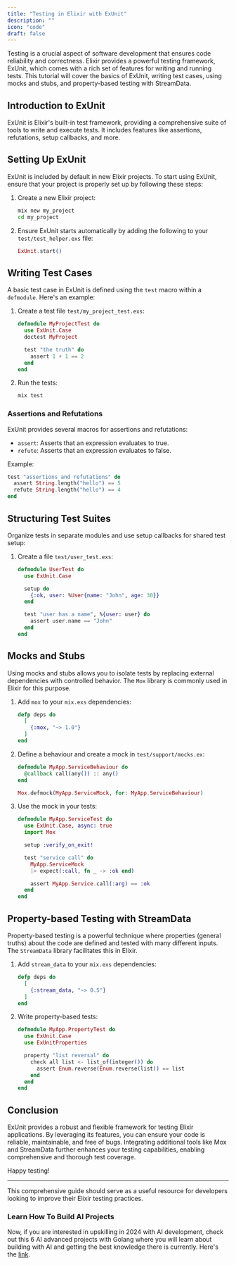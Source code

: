 ```yaml
---
title: "Testing in Elixir with ExUnit"
description: ""
icon: "code"
draft: false
---
```


Testing is a crucial aspect of software development that ensures code reliability and correctness. Elixir provides a powerful testing framework, ExUnit, which comes with a rich set of features for writing and running tests. This tutorial will cover the basics of ExUnit, writing test cases, using mocks and stubs, and property-based testing with StreamData.

## Introduction to ExUnit

ExUnit is Elixir's built-in test framework, providing a comprehensive suite of tools to write and execute tests. It includes features like assertions, refutations, setup callbacks, and more.

## Setting Up ExUnit

ExUnit is included by default in new Elixir projects. To start using ExUnit, ensure that your project is properly set up by following these steps:

1. Create a new Elixir project:

   ```sh
   mix new my_project
   cd my_project
   ```

2. Ensure ExUnit starts automatically by adding the following to your `test/test_helper.exs` file:
   ```elixir
   ExUnit.start()
   ```

## Writing Test Cases

A basic test case in ExUnit is defined using the `test` macro within a `defmodule`. Here's an example:

1. Create a test file `test/my_project_test.exs`:

   ```elixir
   defmodule MyProjectTest do
     use ExUnit.Case
     doctest MyProject

     test "the truth" do
       assert 1 + 1 == 2
     end
   end
   ```

2. Run the tests:
   ```sh
   mix test
   ```

### Assertions and Refutations

ExUnit provides several macros for assertions and refutations:

- `assert`: Asserts that an expression evaluates to true.
- `refute`: Asserts that an expression evaluates to false.

Example:

```elixir
test "assertions and refutations" do
  assert String.length("hello") == 5
  refute String.length("hello") == 4
end
```

## Structuring Test Suites

Organize tests in separate modules and use setup callbacks for shared test setup:

1. Create a file `test/user_test.exs`:

   ```elixir
   defmodule UserTest do
     use ExUnit.Case

     setup do
       {:ok, user: %User{name: "John", age: 30}}
     end

     test "user has a name", %{user: user} do
       assert user.name == "John"
     end
   end
   ```

## Mocks and Stubs

Using mocks and stubs allows you to isolate tests by replacing external dependencies with controlled behavior. The `Mox` library is commonly used in Elixir for this purpose.

1. Add `mox` to your `mix.exs` dependencies:

   ```elixir
   defp deps do
     [
       {:mox, "~> 1.0"}
     ]
   end
   ```

2. Define a behaviour and create a mock in `test/support/mocks.ex`:

   ```elixir
   defmodule MyApp.ServiceBehaviour do
     @callback call(any()) :: any()
   end

   Mox.defmock(MyApp.ServiceMock, for: MyApp.ServiceBehaviour)
   ```

3. Use the mock in your tests:

   ```elixir
   defmodule MyApp.ServiceTest do
     use ExUnit.Case, async: true
     import Mox

     setup :verify_on_exit!

     test "service call" do
       MyApp.ServiceMock
       |> expect(:call, fn _ -> :ok end)

       assert MyApp.Service.call(:arg) == :ok
     end
   end
   ```

## Property-based Testing with StreamData

Property-based testing is a powerful technique where properties (general truths) about the code are defined and tested with many different inputs. The `StreamData` library facilitates this in Elixir.

1. Add `stream_data` to your `mix.exs` dependencies:

   ```elixir
   defp deps do
     [
       {:stream_data, "~> 0.5"}
     ]
   end
   ```

2. Write property-based tests:

   ```elixir
   defmodule MyApp.PropertyTest do
     use ExUnit.Case
     use ExUnitProperties

     property "list reversal" do
       check all list <- list_of(integer()) do
         assert Enum.reverse(Enum.reverse(list)) == list
       end
     end
   end
   ```

## Conclusion

ExUnit provides a robust and flexible framework for testing Elixir applications. By leveraging its features, you can ensure your code is reliable, maintainable, and free of bugs. Integrating additional tools like Mox and StreamData further enhances your testing capabilities, enabling comprehensive and thorough test coverage.

Happy testing!

---

This comprehensive guide should serve as a useful resource for developers looking to improve their Elixir testing practices.

### Learn How To Build AI Projects

Now, if you are interested in upskilling in 2024 with AI development, check out this 6 AI advanced projects with Golang where you will learn about building with AI and getting the best knowledge there is currently. Here's the [link](https://akhilsharmatech.gumroad.com/l/zgxqq).
